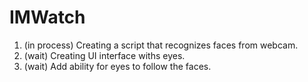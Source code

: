 # IMWatch

1. (in process) Creating a script that recognizes faces from webcam.
2. (wait) Creating UI interface withs eyes.
3. (wait) Add ability for eyes to follow the faces.